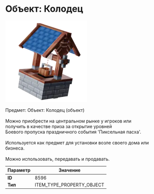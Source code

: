 # Объект: Колодец

![Item Image](../img/8596.webp?raw=true)

Предмет: Объект: Колодец (объект)<br><br>Можно приобрести на центральном рынке у игроков или<br>получить в качестве приза за открытие уровней<br>Боевого пропуска праздничного события 'Пиксельная пасха'.<br><br>Используется как предмет для установки возле своего дома или бизнеса.<br><br>Можно использовать, передавать и продавать.


| Параметр | Значение |
|----------|----------|
| **ID** | 8596 |
| **Тип** | ITEM_TYPE_PROPERTY_OBJECT |

